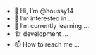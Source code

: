 - 👋 Hi, I’m @houssy14
- 👀 I’m interested in ...
- 🌱 I’m currently learning ...
-  🏗️ development ...
- 📫 How to reach me ...

<!---
houssy14/houssy14 is a ✨ special ✨ repository because its `README.md` (this file) appears on your GitHub profile.
You can click the Preview link to take a look at your changes.
--->
